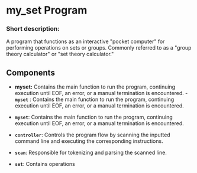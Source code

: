# my_set Program

### Short description:
A program that functions as an interactive "pocket computer" for performing operations on sets or groups. Commonly referred to as a "group theory calculator" or "set theory calculator."

## Components

- **myset:** Contains the main function to run the program, continuing execution until EOF, an error, or a manual termination is encountered.
-<kbd>**`myset`**</kbd>
: Contains the main function to run the program, continuing execution until EOF, an error, or a manual termination is encountered.

- **`myset`**: Contains the main function to run the program, continuing execution until EOF, an error, or a manual termination is encountered.
- **`controller`**: Controls the program flow by scanning the inputted command line and executing the corresponding instructions.
- **`scan`**: Responsible for tokenizing and parsing the scanned line.
- **`set`**: Contains operations
